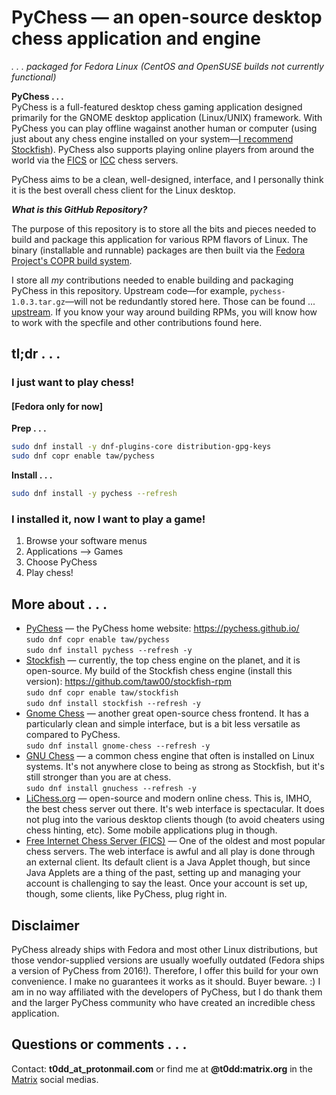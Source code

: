 # PyChess — an open-source desktop chess application and engine

_.&nbsp;.&nbsp;.&nbsp;packaged for Fedora Linux (CentOS and OpenSUSE builds not currently functional)_

**PyChess . . .**  
PyChess is a full-featured desktop chess gaming application designed primarily
for the GNOME desktop application (Linux/UNIX) framework. With PyChess you can
play offline wagainst another human or computer (using just about any chess
engine installed on your system—[I recommend
Stockfish](https://github.com/taw00/stockfish-rpm)). PyChess also supports
playing online players from around the world via the
[FICS](http://www.freechess.org/) or [ICC](https://www.chessclub.com/) chess
servers.

PyChess aims to be a clean, well-designed, interface, and I personally think it
is the best overall chess client for the Linux desktop.

_**What is this GitHub Repository?**_

The purpose of this repository is to store all the bits and pieces needed to
build and package this application for various RPM flavors of Linux. The binary
(installable and runnable) packages are then built via the [Fedora Project's
COPR build system](https://copr.fedorainfracloud.org/coprs/taw/pychess/).

I store all *my* contributions needed to enable building and packaging PyChess
in this repository. Upstream code—for example, `pychess-1.0.3.tar.gz`—will not
be redundantly stored here. Those can be found ...
[upstream](https://github.com/pychess/pychess). If you know your way around
building RPMs, you will know how to work with the specfile and other
contributions found here.

## tl;dr&nbsp;.&nbsp;.&nbsp;.

### I just want to play chess!

#### [Fedora only for now]

**Prep&nbsp;.&nbsp;.&nbsp;.**
```bash
sudo dnf install -y dnf-plugins-core distribution-gpg-keys
sudo dnf copr enable taw/pychess
```

**Install&nbsp;.&nbsp;.&nbsp;.**
```bash
sudo dnf install -y pychess --refresh
```

### I installed it, now I want to play a game!

1. Browse your software menus
2. Applications --> Games
3. Choose PyChess
4. Play chess!

## More about&nbsp;.&nbsp;.&nbsp;.

* [PyChess](https://pychess.github.io/) — the PyChess home website: <https://pychess.github.io/>  
  `sudo dnf copr enable taw/pychess`  
  `sudo dnf install pychess --refresh -y`
* [Stockfish](https://stockfishchess.org/) — currently, the top chess engine on
  the planet, and it is open-source.  My build of the Stockfish chess engine
  (install this version): <https://github.com/taw00/stockfish-rpm>  
  `sudo dnf copr enable taw/stockfish`  
  `sudo dnf install stockfish --refresh -y`
* [Gnome Chess](https://wiki.gnome.org/Apps/Chess) — another great open-source
  chess frontend. It has a particularly clean and simple interface, but is a
  bit less versatile as compared to PyChess.  
  `sudo dnf install gnome-chess --refresh -y`
* [GNU Chess](https://www.gnu.org/software/chess/) — a common chess engine that
  often is installed on Linux systems. It's not anywhere close to being as
  strong as Stockfish, but it's still stronger than you are at chess.  
  `sudo dnf install gnuchess --refresh -y`
* [LiChess.org](https://lichess.org/) — open-source and modern online chess.
  This is, IMHO, the best chess server out there. It's web interface is
  spectacular. It does not plug into the various desktop clients though (to avoid
  cheaters using chess hinting, etc). Some mobile applications plug in though.
* [Free Internet Chess Server (FICS)](https://www.freechess.org/) — One of the
  oldest and most popular chess servers. The web interface is awful and all
  play is done through an external client. Its default client is a Java Applet
  though, but since Java Applets are a thing of the past, setting up and
  managing your account is challenging to say the least. Once your account is set
  up, though, some clients, like PyChess, plug right in.

## Disclaimer

PyChess already ships with Fedora and most other Linux distributions, but those
vendor-supplied versions are usually woefully outdated (Fedora ships a version
of PyChess from 2016!).  Therefore, I offer this build for your own
convenience. I make no guarantees it works as it should. Buyer beware. :) I am
in no way affiliated with the developers of PyChess, but I do thank them and
the larger PyChess community who have created an incredible chess application.

## Questions or comments&nbsp;.&nbsp;.&nbsp;.

Contact: **t0dd_at_protonmail.com** or find me at **@t0dd:matrix.org** in the [Matrix](https://github.com/taw00/element-rpm) social medias.
